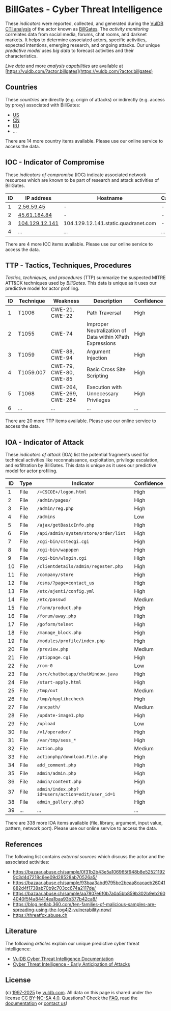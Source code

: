 # BillGates - Cyber Threat Intelligence

These _indicators_ were reported, collected, and generated during the [VulDB CTI analysis](https://vuldb.com/?kb.cti) of the actor known as [BillGates](https://vuldb.com/?actor.billgates). The _activity monitoring_ correlates data from social media, forums, chat rooms, and darknet markets. It helps to determine associated actors, specific activities, expected intentions, emerging research, and ongoing attacks. Our unique _predictive model_ uses _big data_ to forecast activities and their characteristics.

_Live data_ and more _analysis capabilities_ are available at [https://vuldb.com/?actor.billgates](https://vuldb.com/?actor.billgates)

## Countries

These _countries_ are directly (e.g. origin of attacks) or indirectly (e.g. access by proxy) associated with BillGates:

* [US](https://vuldb.com/?country.us)
* [CN](https://vuldb.com/?country.cn)
* [RU](https://vuldb.com/?country.ru)
* ...

There are 14 more country items available. Please use our online service to access the data.

## IOC - Indicator of Compromise

These _indicators of compromise_ (IOC) indicate associated network resources which are known to be part of research and attack activities of BillGates.

ID | IP address | Hostname | Campaign | Confidence
-- | ---------- | -------- | -------- | ----------
1 | [2.56.59.45](https://vuldb.com/?ip.2.56.59.45) | - | - | High
2 | [45.61.184.84](https://vuldb.com/?ip.45.61.184.84) | - | - | High
3 | [104.129.12.141](https://vuldb.com/?ip.104.129.12.141) | 104.129.12.141.static.quadranet.com | - | High
4 | ... | ... | ... | ...

There are 4 more IOC items available. Please use our online service to access the data.

## TTP - Tactics, Techniques, Procedures

_Tactics, techniques, and procedures_ (TTP) summarize the suspected MITRE ATT&CK techniques used by _BillGates_. This data is unique as it uses our predictive model for actor profiling.

ID | Technique | Weakness | Description | Confidence
-- | --------- | -------- | ----------- | ----------
1 | T1006 | CWE-21, CWE-22 | Path Traversal | High
2 | T1055 | CWE-74 | Improper Neutralization of Data within XPath Expressions | High
3 | T1059 | CWE-88, CWE-94 | Argument Injection | High
4 | T1059.007 | CWE-79, CWE-80, CWE-85 | Basic Cross Site Scripting | High
5 | T1068 | CWE-264, CWE-269, CWE-284 | Execution with Unnecessary Privileges | High
6 | ... | ... | ... | ...

There are 20 more TTP items available. Please use our online service to access the data.

## IOA - Indicator of Attack

These _indicators of attack_ (IOA) list the potential fragments used for technical activities like reconnaissance, exploitation, privilege escalation, and exfiltration by BillGates. This data is unique as it uses our predictive model for actor profiling.

ID | Type | Indicator | Confidence
-- | ---- | --------- | ----------
1 | File | `/+CSCOE+/logon.html` | High
2 | File | `/admin/pages/` | High
3 | File | `/admin/reg.php` | High
4 | File | `/admins` | Low
5 | File | `/ajax/getBasicInfo.php` | High
6 | File | `/api/admin/system/store/order/list` | High
7 | File | `/cgi-bin/cstecgi.cgi` | High
8 | File | `/cgi-bin/wapopen` | High
9 | File | `/cgi-bin/wlogin.cgi` | High
10 | File | `/clientdetails/admin/regester.php` | High
11 | File | `/company/store` | High
12 | File | `/csms/?page=contact_us` | High
13 | File | `/etc/ajenti/config.yml` | High
14 | File | `/etc/passwd` | Medium
15 | File | `/farm/product.php` | High
16 | File | `/forum/away.php` | High
17 | File | `/goform/telnet` | High
18 | File | `/manage_block.php` | High
19 | File | `/modules/profile/index.php` | High
20 | File | `/preview.php` | Medium
21 | File | `/ptippage.cgi` | High
22 | File | `/rom-0` | Low
23 | File | `/src/chatbotapp/chatWindow.java` | High
24 | File | `/start-apply.html` | High
25 | File | `/tmp/out` | Medium
26 | File | `/tmp/phpglibccheck` | High
27 | File | `/uncpath/` | Medium
28 | File | `/update-image1.php` | High
29 | File | `/upload` | Low
30 | File | `/v1/operador/` | High
31 | File | `/var/tmp/sess_*` | High
32 | File | `action.php` | Medium
33 | File | `actionphp/download.File.php` | High
34 | File | `add_comment.php` | High
35 | File | `admin/admin.php` | High
36 | File | `admin/content.php` | High
37 | File | `admin/index.php?id=users/action=edit/user_id=1` | High
38 | File | `admin_gallery.php3` | High
39 | ... | ... | ...

There are 338 more IOA items available (file, library, argument, input value, pattern, network port). Please use our online service to access the data.

## References

The following list contains _external sources_ which discuss the actor and the associated activities:

* https://bazaar.abuse.ch/sample/0f31b2b43e5a106965f948b8e525211929c3d4d7218c6ee09d28528ab70526a5/
* https://bazaar.abuse.ch/sample/93baa3abd9795be2beaa8cacaeb26041882d4f1738ab70b9c703cc674a2117de/
* https://bazaar.abuse.ch/sample/aa7807e6f0b7a0a5bb859b302b9eb2604040f5f4a84414ea1baa93b377b42ca8/
* https://blog.netlab.360.com/ten-families-of-malicious-samples-are-spreading-using-the-log4j2-vulnerability-now/
* https://threatfox.abuse.ch

## Literature

The following _articles_ explain our unique predictive cyber threat intelligence:

* [VulDB Cyber Threat Intelligence Documentation](https://vuldb.com/?kb.cti)
* [Cyber Threat Intelligence - Early Anticipation of Attacks](https://www.scip.ch/en/?labs.20201022)

## License

(c) [1997-2025](https://vuldb.com/?kb.changelog) by [vuldb.com](https://vuldb.com/?kb.about). All data on this page is shared under the license [CC BY-NC-SA 4.0](https://creativecommons.org/licenses/by-nc-sa/4.0/). Questions? Check the [FAQ](https://vuldb.com/?kb.faq), read the [documentation](https://vuldb.com/?kb) or [contact us](https://vuldb.com/?contact)!
